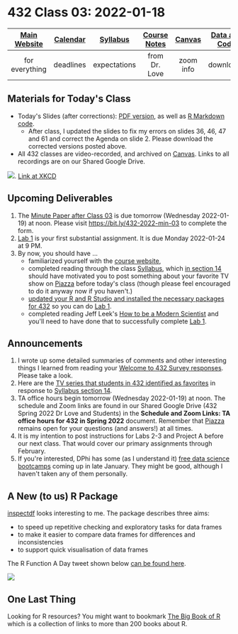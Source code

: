 # 432 Class 03: 2022-01-18

[Main Website](https://thomaselove.github.io/432/) | [Calendar](https://thomaselove.github.io/432/calendar.html) | [Syllabus](https://thomaselove.github.io/432-2022-syllabus/) | [Course Notes](https://thomaselove.github.io/432-notes/) | [Canvas](https://canvas.case.edu) | [Data and Code](https://github.com/THOMASELOVE/432-data) | [Sources](https://github.com/THOMASELOVE/432-2022/tree/main/references) | [Contact Us](https://thomaselove.github.io/432/contact.html)
:-----------: | :--------------: | :----------: | :---------: | :-------------: | :-----------: | :------------: | :-------------:
for everything | deadlines | expectations | from Dr. Love | zoom info | downloads | read/watch | need help?

## Materials for Today's Class

- Today's Slides (after corrections): [PDF version](https://github.com/THOMASELOVE/432-2022/blob/main/classes/class03/432_2022_slides03.pdf), as well as [R Markdown code](https://github.com/THOMASELOVE/432-2022/blob/main/classes/class03/432_2023_slides02.Rmd).
    - After class, I updated the slides to fix my errors on slides 36, 46, 47 and 61 and correct the Agenda on slide 2. Please download the corrected versions posted above.
- All 432 classes are video-recorded, and archived on [Canvas](https://canvas.case.edu). Links to all recordings are on our Shared Google Drive.

![](https://imgs.xkcd.com/comics/hypothesis_generation.png). [Link at XKCD](https://xkcd.com/2569)

## Upcoming Deliverables

1. The [Minute Paper after Class 03](https://github.com/THOMASELOVE/432-2022/tree/main/minute) is due tomorrow (Wednesday 2022-01-19) at noon. Please visit https://bit.ly/432-2022-min-03 to complete the form.
2. [Lab 1](https://github.com/THOMASELOVE/432-2022/blob/main/labs/lab01/lab01_instructions.md) is your first substantial assignment. It is due Monday 2022-01-24 at 9 PM.
3. By now, you should have ...
    - familiarized yourself with the [course website](https://thomaselove.github.io/432/), 
    - completed reading through the class [Syllabus](https://thomaselove.github.io/432-2022-syllabus/), which [in section 14](https://thomaselove.github.io/432-2022-syllabus/one-more-thing.html) should have motivated you to post something about your favorite TV show on [Piazza](https://piazza.com/case/spring2022/pqhs432) before today's class (though please feel encouraged to do it anyway now if you haven't.)
    - [updated your R and R Studio and installed the necessary packages for 432](https://thomaselove.github.io/432/software_install.html) so you can do [Lab 1](https://github.com/THOMASELOVE/432-2022/blob/main/labs/lab01/lab01_instructions.md).
    - completed reading Jeff Leek's [How to be a Modern Scientist](https://leanpub.com/modernscientist) and you'll need to have done that to successfully complete [Lab 1](https://github.com/THOMASELOVE/432-2022/blob/main/labs/lab01/lab01_instructions.md).

## Announcements

1. I wrote up some detailed summaries of comments and other interesting things I learned from reading your [Welcome to 432 Survey responses](https://github.com/THOMASELOVE/432-2022/tree/main/minute/welcome). Please take a look.
2. Here are the [TV series that students in 432 identified as favorites](https://github.com/THOMASELOVE/432-2022/blob/main/classes/class03/tv.md) in response to [Syllabus section 14](https://thomaselove.github.io/432-2022-syllabus/one-more-thing.html).
3. TA office hours begin tomorrow (Wednesday 2022-01-19) at noon. The schedule and Zoom links are found in our Shared Google Drive (432 Spring 2022 Dr Love and Students) in the **Schedule and Zoom Links: TA office hours for 432 in Spring 2022** document. Remember that [Piazza](https://piazza.com/case/spring2022/pqhs432) remains open for your questions (and answers!) at all times.
4. It is my intention to post instructions for Labs 2-3 and Project A before our next class. That would cover our primary assignments through February.
5. If you're interested, DPhi has some (as I understand it) [free data science bootcamps](https://dphi.tech/bootcamps#upcoming) coming up in late January. They might be good, although I haven't taken any of them personally.

## A New (to us) R Package

[inspectdf](https://alastairrushworth.github.io/inspectdf/index.html) looks interesting to me. The package describes three aims:

- to speed up repetitive checking and exploratory tasks for data frames
- to make it easier to compare data frames for differences and inconsistencies
- to support quick visualisation of data frames

The R Function A Day tweet shown below [can be found here](https://twitter.com/rfunctionaday/status/1481853635978219521).

![](https://github.com/THOMASELOVE/432-2022/blob/main/classes/class03/figures/inspect_cat.png)

## One Last Thing

Looking for R resources? You might want to bookmark [The Big Book of R](https://www.bigbookofr.com/index.html#your-last-ever-bookmark) which is a collection of links to more than 200 books about R.



